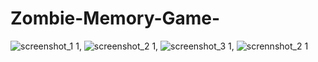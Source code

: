 ﻿# Zombie-Memory-Game-
 
![screenshot_1 1](https://github.com/Zehlito/Zombie-Memory-Game-/assets/92304737/422f2f35-522a-47ad-a2ca-22a957d519a5), ![screenshot_2 1](https://github.com/Zehlito/Zombie-Memory-Game-/assets/92304737/b7fcd5da-e1b2-4ad8-a61a-c57a93a77291), ![screenshot_3 1](https://github.com/Zehlito/Zombie-Memory-Game-/assets/92304737/b8d5d2a6-b9ea-4f9f-a735-743fc8edd87f), ![scrennshot_2 1](https://github.com/Zehlito/Zombie-Memory-Game-/assets/92304737/4aa9d1f8-ac3f-42d1-9ce4-54d42765e312)
